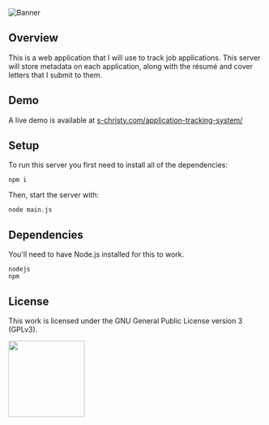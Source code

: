 ![Banner](https://s-christy.com/status-banner-service/application-tracking-system/banner-slim.svg)

## Overview

This is a web application that I will use to track job applications. This
server will store metadata on each application, along with the résumé and
cover letters that I submit to them.

## Demo

A live demo is available at
[s-christy.com/application-tracking-system/](https://s-christy.com/application-tracking-system/)

## Setup

To run this server you first need to install all of the dependencies:

```
npm i
```

Then, start the server with:

```
node main.js
```

## Dependencies

You'll need to have Node.js installed for this to work.

```
nodejs
npm
```

## License

This work is licensed under the GNU General Public License version 3 (GPLv3).

[<img src="https://s-christy.com/status-banner-service/GPLv3_Logo.svg" width="150" />](https://www.gnu.org/licenses/gpl-3.0.en.html)
